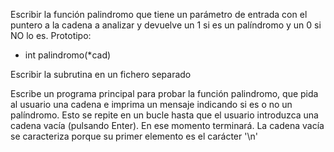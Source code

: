 Escribir la función palindromo que tiene un parámetro de entrada con el puntero a la cadena a analizar y devuelve un 1 si es un palíndromo y un 0 si NO lo es. Prototipo:

* int palindromo(*cad)

Escribir la subrutina en un fichero separado

Escribe un programa principal para probar la función palindromo, que pida al usuario una cadena e imprima un mensaje indicando si es o no un palíndromo. Esto se repite en un bucle hasta que el usuario introduzca una cadena vacía (pulsando Enter). En ese momento terminará. La cadena vacía se caracteriza porque su primer elemento es el carácter '\n'
